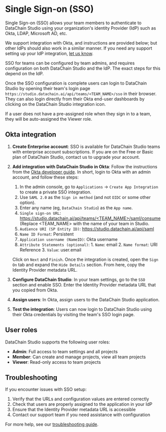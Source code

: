 # Single Sign-on (SSO)

Single Sign-on (SSO) allows your team members to authenticate to DataChain Studio using your organization's identity Provider (IdP) such as Okta, LDAP, Microsoft AD, etc.

We support integration with Okta, and instructions are provided below; but other IdPs should also work in a similar manner. If you need any support setting up your IdP integration, [let us know](../troubleshooting.md#support).

SSO for teams can be configured by team admins, and requires configuration on both DataChain Studio and the IdP. The exact steps for this depend on the IdP.

Once the SSO configuration is complete users can login to DataChain Studio by opening their team's login page `https://studio.datachain.ai/api/teams/<TEAM_NAME>/sso` in their browser. They can also login directly from their Okta end-user dashboards by clicking on the DataChain Studio integration icon.

If a user does not have a pre-assigned role when they sign in to a team, they will be auto-assigned the Viewer role.

## Okta integration

1. **Create Enterprise account**: SSO is available for DataChain Studio teams with enterprise account subscriptions. If you are on the Free or Basic plan of DataChain Studio, contact us to upgrade your account.

2. **Add integration with DataChain Studio in Okta**: Follow the instructions from the [Okta developer guide](https://developer.okta.com/docs/guides/build-sso-integration/saml2/main/#create-your-integration-in-okta). In short, login to Okta with an admin account, and follow these steps:
   1. In the admin console, go to `Applications` -> `Create App Integration` to create a private SSO integration.
   2. Use `SAML 2.0` as the `Sign in method` (and not `OIDC` or some other option).
   3. Enter any name (eg, `DataChain Studio`) as the `App name`.
   4. `Single sign-on URL`: [https://studio.datachain.ai/api/teams/<TEAM_NAME>/saml/consume](https://studio.datachain.ai/api/teams/<TEAM_NAME>/saml/consume) (Replace <TEAM_NAME> with the name of your team in Studio.
   5. `Audience URI (SP Entity ID)`: https://studio.datachain.ai/api/saml
   6. `Name ID Format`: Persistent
   7. `Application username (NameID)`: Okta username
   8. `Attribute Statements (optional)`: 1. `Name`: email 2. `Name format`: URI Reference 3. `Value`: user.email

   Click on `Next` and `Finish`. Once the integration is created, open the `Sign On` tab and expand the `Hide Details` section. From here, copy the Identity Provider metadata URL.

3. **Configure DataChain Studio**: In your team settings, go to the `SSO` section and enable SSO. Enter the Identity Provider metadata URL that you copied from Okta.

4. **Assign users**: In Okta, assign users to the DataChain Studio application.

5. **Test the integration**: Users can now login to DataChain Studio using their Okta credentials by visiting the team's SSO login page.

## User roles

DataChain Studio supports the following user roles:

- **Admin**: Full access to team settings and all projects
- **Member**: Can create and manage projects, view all team projects
- **Viewer**: Read-only access to team projects

## Troubleshooting

If you encounter issues with SSO setup:

1. Verify that the URLs and configuration values are entered correctly
2. Check that users are properly assigned to the application in your IdP
3. Ensure that the Identity Provider metadata URL is accessible
4. Contact our support team if you need assistance with configuration

For more help, see our [troubleshooting guide](../troubleshooting.md).
